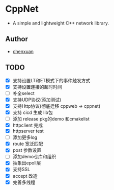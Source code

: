 # CppNet
- A simple and lightweight C++ network library.
## Author
- [chenxuan](https://github.com/chenxuan520)
## TODO
- [x] 支持设置LT和ET模式下的事件触发方式
- [x] 支持设置连接的超时时间
- [ ] 补全select
- [x] 支持UDP协议(添加测试)
- [x] 支持Http协议(彻底迁移 cppweb -> cppnet)
- [x] 支持 cicd 生成 lib包
- [ ] 添加 release pkg的demo 和cmakelist
- [x] httpclient 完成
- [x] httpserver test
- [ ] 添加更多log
- [x] route 宽泛匹配
- [x] post 参数设置
- [ ] 添加demo仓库和组织
- [x] 抽象出epoll层
- [x] 支持SSL
- [x] accept 改造
- [x] 完善多线程
